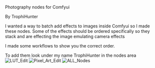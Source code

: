 Photography nodes for Comfyui

By TrophiHunter

I wanted a way to batch add effects to images inside Comfyui so I made these nodes.
Some of the effects should be ordered specifically so they stack and are effecting the image emulating camera effects

I made some workflows to show you the correct order.

To add them look under my name TrophiHunter in the nodes area
![LUT_Edit](https://github.com/user-attachments/assets/4ff7913f-0523-4c68-b0d5-ca9e8add0627)
![Pixel_Art_Edit](https://github.com/user-attachments/assets/be99da30-7d0d-4462-9e3e-68e3a4e669e6)
![ALL_Nodes](https://github.com/user-attachments/assets/ab50c7aa-ac69-43bb-a36b-d0530817e890)
